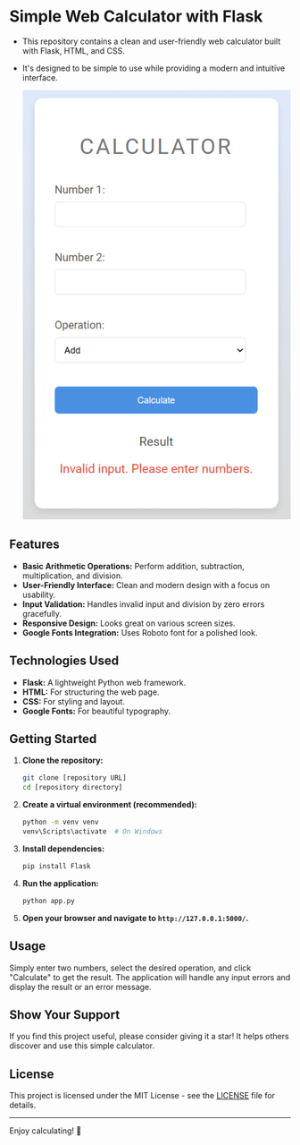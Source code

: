 # Simple Web Calculator with Flask

- This repository contains a clean and user-friendly web calculator built with Flask, HTML, and CSS. 
- It's designed to be simple to use while providing a modern and intuitive interface.

  ![](https://github.com/hrosicka/FlaskCalculator/blob/master/doc/Calculator1.PNG)

## Features

-   **Basic Arithmetic Operations:** Perform addition, subtraction, multiplication, and division.
-   **User-Friendly Interface:** Clean and modern design with a focus on usability.
-   **Input Validation:** Handles invalid input and division by zero errors gracefully.
-   **Responsive Design:** Looks great on various screen sizes.
-   **Google Fonts Integration:** Uses Roboto font for a polished look.

## Technologies Used

-   **Flask:** A lightweight Python web framework.
-   **HTML:** For structuring the web page.
-   **CSS:** For styling and layout.
-   **Google Fonts:** For beautiful typography.

## Getting Started

1.  **Clone the repository:**

    ```bash
    git clone [repository URL]
    cd [repository directory]
    ```

2.  **Create a virtual environment (recommended):**

    ```bash
    python -m venv venv
    venv\Scripts\activate  # On Windows
    ```

3.  **Install dependencies:**

    ```bash
    pip install Flask
    ```

4.  **Run the application:**

    ```bash
    python app.py
    ```

5.  **Open your browser and navigate to `http://127.0.0.1:5000/`.**

## Usage

Simply enter two numbers, select the desired operation, and click "Calculate" to get the result. The application will handle any input errors and display the result or an error message.


## Show Your Support

If you find this project useful, please consider giving it a star! It helps others discover and use this simple calculator.

## License

This project is licensed under the MIT License - see the [LICENSE](LICENSE) file for details.

---

Enjoy calculating! 🚀
